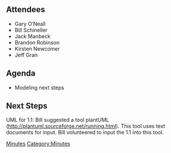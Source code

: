 ## Attendees

  - Gary O’Neall
  - Bill Schineller
  - Jack Manbeck
  - Brandon Robinson
  - Kirsten Newcomer
  - Jeff Gran

## Agenda

  - Modeling next steps

## Next Steps

UML for 1.1: Bill suggested a tool plantUML
(http://plantuml.sourceforge.net/running.html). This tool uses text
documents for input. Bill volunteered to input the 1.1 into this tool.

[Minutes](Category:Technical "wikilink")
[Category:Minutes](Category:Minutes "wikilink")
